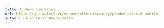 ```yaml
---
title: Update libraries
url: https://git.vptech.eu/veepee/offerdiscovery/products/front-mobile/android/link-router/-/merge_requests/19
author: Julio Cesar Bueno Cotta
---
```


